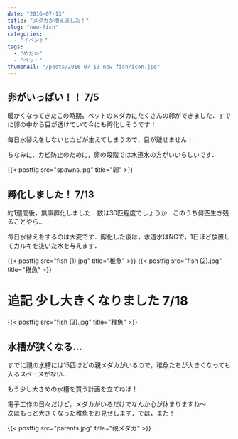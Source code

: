 ```yaml
---
date: "2016-07-13"
title: "メダカが増えました！"
slug: "new-fish"
categories:
  - "イベント"
tags:
  - "めだか"
  - "ペット"
thumbnail: "/posts/2016-07-13-new-fish/icon.jpg"
---
```


## 卵がいっぱい！！ 7/5
暖かくなってきたこの時期，ペットのメダカにたくさんの卵ができました．すでに卵の中から目が透けていて今にも孵化しそうです！

毎日水替えをしないとカビが生えてしまうので，目が離せません！

ちなみに，カビ防止のために，卵の段階では水道水の方がいいらしいです．
<!--more-->

{{< postfig src="spawns.jpg" title="卵" >}}


## 孵化しました！ 7/13

約1週間後，無事孵化しました．数は30匹程度でしょうか．このうち何匹生き残ることやら...

毎日水替えをするのは大変です．孵化した後は，水道水はNGで，1日ほど放置してカルキを抜いた水を与えます．

{{< postfig src="fish (1).jpg" title="稚魚" >}}
{{< postfig src="fish (2).jpg" title="稚魚" >}}

# 追記 少し大きくなりました 7/18


{{< postfig src="fish (3).jpg" title="稚魚" >}}

## 水槽が狭くなる...

すでに親の水槽には15匹ほどの親メダカがいるので，稚魚たちが大きくなっても入るスペースがない...

もう少し大きめの水槽を買う計画を立てねば！

電子工作の日々だけど，メダカがいるだけでなんか心が休まりますね～  
次はもっと大きくなった稚魚をお見せします．では，また！

{{< postfig src="parents.jpg" title="親メダカ" >}}


